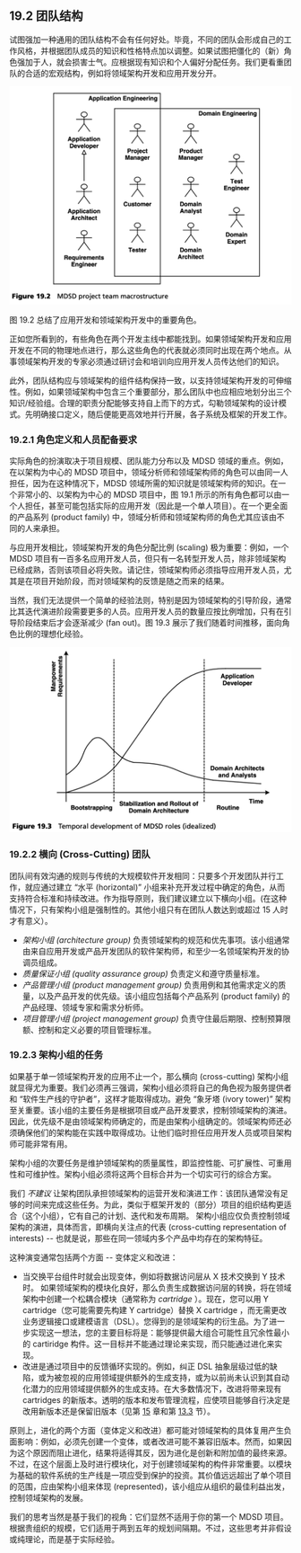 ## 19.2 团队结构
试图强加一种通用的团队结构不会有任何好处。毕竟，不同的团队会形成自己的工作风格，并根据团队成员的知识和性格特点加以调整。如果试图把僵化的（新）角色强加于人，就会损害士气。应根据现有知识和个人偏好分配任务。我们更看重团队的合适的宏观结构，例如将领域架构开发和应用开发分开。

![Figure 19.2](../img/f19.2.png)

图 19.2 总结了应用开发和领域架构开发中的重要角色。

正如您所看到的，有些角色在两个开发主线中都能找到。如果领域架构开发和应用开发在不同的物理地点进行，那么这些角色的代表就必须同时出现在两个地点。从事领域架构开发的专家必须通过研讨会和培训向应用开发人员传达他们的知识。

此外，团队结构应与领域架构的组件结构保持一致，以支持领域架构开发的可伸缩性。例如，如果领域架构中包含三个重要部分，那么团队中也应相应地划分出三个知识/经验组。合理的职责分配能够支持自上而下的方式，勾勒领域架构的设计模式。先明确接口定义，随后便能更高效地并行开展，各子系统及框架的开发工作。

### 19.2.1 角色定义和人员配备要求

实际角色的扮演取决于项目规模、团队能力分布以及 MDSD 领域的重点。例如，在以架构为中心的 MDSD 项目中，领域分析师和领域架构师的角色可以由同一人担任，因为在这种情况下，MDSD 领域所需的知识就是领域架构师的知识。在一个非常小的、以架构为中心的 MDSD 项目中，图 19.1 所示的所有角色都可以由一个人担任，甚至可能包括实际的应用开发（因此是一个单人项目）。在一个更全面的产品系列 (product family) 中，领域分析师和领域架构师的角色尤其应该由不同的人来承担。

与应用开发相比，领域架构开发的角色分配比例 (scaling) 极为重要：例如，一个 MDSD 项目有一百多名应用开发人员，但只有一名转型开发人员，除非领域架构已经成熟，否则该项目必将失败。请记住，领域架构师必须指导应用开发人员，尤其是在项目开始阶段，而对领域架构的反馈是随之而来的结果。

当然，我们无法提供一个简单的经验法则，特别是因为领域架构的引导阶段，通常比其迭代演进阶段需要更多的人员。应用开发人员的数量应按比例增加，只有在引导阶段结束后才会逐渐减少 (fan out)。图 19.3 展示了我们随着时间推移，面向角色比例的理想化经验。

![Figure 19.3](../img/f19.3.png)

### 19.2.2 横向 (Cross-Cutting) 团队
团队间有效沟通的规则与传统的大规模软件开发相同：只要多个开发团队并行工作，就应通过建立 “水平 (horizontal)” 小组来补充开发过程中确定的角色，从而支持符合标准和持续改进。作为指导原则，我们建议建立以下横向小组。(在这种情况下，只有架构小组是强制性的。其他小组只有在团队人数达到或超过 15 人时才有意义）。

- *架构小组 (architecture group)* 负责领域架构的规范和优先事项。该小组通常由来自应用开发或产品开发团队的软件架构师，和至少一名领域架构开发的协调员组成。
- *质量保证小组 (quality assurance group)* 负责定义和遵守质量标准。
- *产品管理小组 (product management group)* 负责用例和其他需求定义的质量，以及产品开发的优先级。该小组应包括每个产品系列 (product family) 的产品经理、领域专家和需求分析师。
- *项目管理小组 (project management group)* 负责守住最后期限、控制预算限额、控制和定义必要的项目管理标准。

### 19.2.3 架构小组的任务
如果基于单一领域架构开发的应用不止一个，那么横向 (cross-cutting) 架构小组就显得尤为重要。我们必须再三强调，架构小组必须将自己的角色视为服务提供者和 “软件生产线的守护者”，这样才能取得成功。避免 “象牙塔 (ivory tower)” 架构至关重要。该小组的主要任务是根据项目或产品开发要求，控制领域架构的演进。因此，优先级不是由领域架构师确定的，而是由架构小组确定的。领域架构师还必须确保他们的架构能在实践中取得成功。让他们临时担任应用开发人员或项目架构师可能非常有用。

架构小组的次要任务是维护领域架构的质量属性，即监控性能、可扩展性、可重用性和可维护性。架构小组必须将这两个目标合并为一个切实可行的综合方案。

我们 *不建议* 让架构团队承担领域架构的运营开发和演进工作：该团队通常没有足够的时间来完成这些任务。为此，类似于框架开发的（部分）项目的组织结构更适合（这个小组），它有自己的计划、迭代和发布周期。 架构小组应仅负责控制领域架构的演进，具体而言，即横向关注点的代表 (cross-cutting representation of interests) -- 也就是说，那些在同一领域内多个产品中均存在的架构特征。

这种演变通常包括两个方面 -- 变体定义和改进：

- 当交换平台组件时就会出现变体，例如将数据访问层从 X 技术交换到 Y 技术时。 如果领域架构的模块化良好，那么负责生成数据访问层的转换，将在领域架构中创建一个松耦合模块（通常称为 *cartridge* ）。现在，您可以用 Y cartridge（您可能需要先构建 Y cartridge）替换 X cartridge ，而无需更改业务逻辑接口或建模语言（DSL）。您得到的是领域架构的衍生品。为了进一步实现这一想法，您的主要目标将是：能够提供最大组合可能性且冗余性最小的 cartiridge 构件。这一目标并不能通过理论来实现，而只能通过进化来实现。
- 改进是通过项目中的反馈循环实现的。例如，纠正 DSL 抽象层级过低的缺陷，或为被忽视的应用领域提供额外的生成支持，或为以前尚未认识到其自动化潜力的应用领域提供额外的生成支持。在大多数情况下，改进将带来现有 cartridges 的新版本。透明的版本和发布管理流程，应使项目能够自行决定是改用新版本还是保留旧版本（见第 [15](../ch15/0.md) 章和第 [13.3](../ch13/3.md) 节）。

原则上，进化的两个方面（变体定义和改进）都可能对领域架构的具体复用产生负面影响：例如，必须先创建一个变体，或者改进可能不兼容旧版本。然而，如果因为这个原因而阻止进化，结果将适得其反，因为进化是创新和附加值的最终来源。不过，在这个层面上及时进行模块化，对于创建领域架构的构件非常重要。以模块为基础的软件系统的生产线是一项应受到保护的投资。其价值远远超出了单个项目的范围，应由架构小组来体现 (represented)，该小组应从组织的最佳利益出发，控制领域架构的发展。

我们的思考当然是基于我们的视角：它们显然不适用于你的第一个 MDSD 项目。根据贵组织的规模，它们适用于两到五年的规划间隔期。不过，这些思考并非假设或纯理论，而是基于实际经验。
